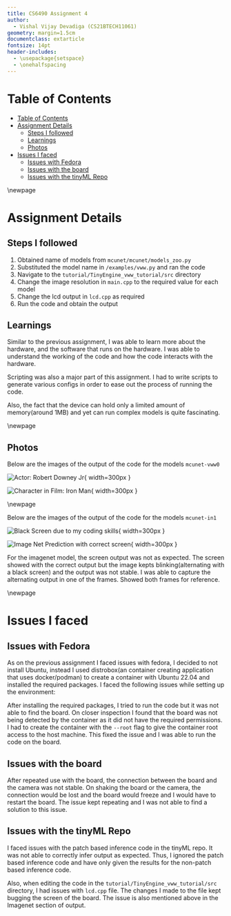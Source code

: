 ```yaml
---
title: CS6490 Assignment 4
author:
  - Vishal Vijay Devadiga (CS21BTECH11061)
geometry: margin=1.5cm
documentclass: extarticle
fontsize: 14pt
header-includes:
  - \usepackage{setspace}
  - \onehalfspacing
---
```


# Table of Contents

- [Table of Contents](#table-of-contents)
- [Assignment Details](#assignment-details)
  - [Steps I followed](#steps-i-followed)
  - [Learnings](#learnings)
  - [Photos](#photos)
- [Issues I faced](#issues-i-faced)
  - [Issues with Fedora](#issues-with-fedora)
  - [Issues with the board](#issues-with-the-board)
  - [Issues with the tinyML Repo](#issues-with-the-tinyml-repo)

\newpage

# Assignment Details

## Steps I followed

1) Obtained name of models from `mcunet/mcunet/models_zoo.py`
2) Substituted the model name in `/examples/vww.py` and ran the code
3) Navigate to the `tutorial/TinyEngine_vww_tutorial/src` directory
4) Change the image resolution in `main.cpp` to the required value for each model
5) Change the lcd output in `lcd.cpp` as required
6) Run the code and obtain the output

## Learnings

Similar to the previous assignment, I was able to learn more about the hardware, and the software that runs on the hardware. 
I was able to understand the working of the code and how the code interacts with the hardware.  

Scripting was also a major part of this assignment. I had to write scripts to generate various configs in order to ease out the process of running the code.

Also, the fact that the device can hold only a limited amount of memory(around 1MB) and yet can run complex models is quite fascinating.

\newpage

## Photos

Below are the images of the output of the code for the models `mcunet-vww0` 

![Actor: Robert Downey Jr](./images/0.jpeg){ width=300px }

![Character in Film: Iron Man](./images/1.jpeg){ width=300px }

\newpage

Below are the images of the output of the code for the models `mcunet-in1`

![Black Screen due to my coding skills](./images/2.jpeg){ width=300px }

![Image Net Prediction with correct screen](./images/3.jpeg){ width=300px }

For the imagenet model, the screen output was not as expected. The screen showed with the correct output but the image kepts blinking(alternating with a black screen) and the output was not stable. I was able to capture the alternating output in one of the frames. Showed both frames for reference.

\newpage

# Issues I faced

## Issues with Fedora

As on the previous assignment I faced issues with fedora, I decided to not install Ubuntu, instead I used distrobox(an container creating application that uses docker/podman) to create a container with Ubuntu 22.04 and installed the required packages. I faced the following issues while setting up the environment:

After installing the required packages, I tried to run the code but it was not able to find the board. On closer inspection I found that the board was not being detected by the container as it did not have the required permissions. I had to create the container with the `--root` flag to give the container root access to the host machine. This fixed the issue and I was able to run the code on the board.

## Issues with the board

After repeated use with the board, the connection between the board and the camera was not stable. On shaking the board or the camera, the connection would be lost and the board would freeze and I would have to restart the board. The issue kept repeating and I was not able to find a solution to this issue.

## Issues with the tinyML Repo

I faced issues with the patch based inference code in the tinyML repo. It was not able to correctly infer output as expected. Thus, I ignored the patch based inference code and have only given the results for the non-patch based inference code.

Also, when editing the code in the `tutorial/TinyEngine_vww_tutorial/src` directory, I had issues with `lcd.cpp` file. The changes I made to the file kept bugging the screen of the board. The issue is also mentioned above in the Imagenet section of output.